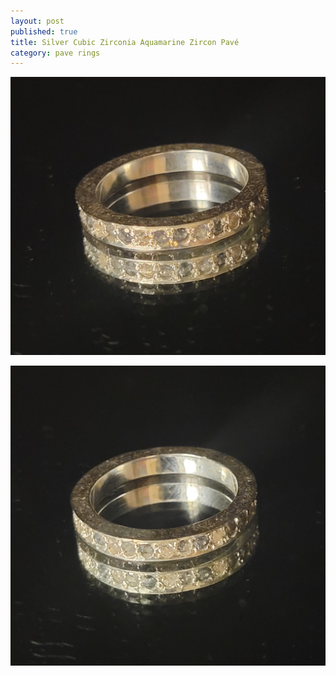 ```yaml
---
layout: post
published: true
title: Silver Cubic Zirconia Aquamarine Zircon Pavé
category: pave rings
---
```

![pave_silver_cz_aquamarine_zircon_7.5-0.jpg](/images/jewelry/rings/pave_silver_cz_aquamarine_zircon_7.5-0.jpg)
<!--more-->

![pave_silver_cz_aquamarine_zircon_7.5-0.jpg](/images/jewelry/rings/pave_silver_cz_aquamarine_zircon_7.5-1.jpg)
